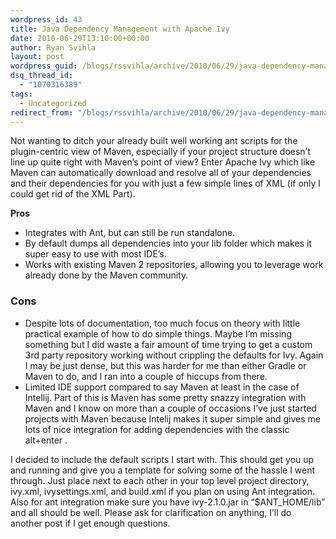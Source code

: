 ```yaml
---
wordpress_id: 43
title: Java Dependency Management with Apache Ivy
date: 2010-06-29T13:10:00+00:00
author: Ryan Svihla
layout: post
wordpress_guid: /blogs/rssvihla/archive/2010/06/29/java-dependency-management-with-apache-ivy.aspx
dsq_thread_id:
  - "1070316389"
tags:
  - Uncategorized
redirect_from: "/blogs/rssvihla/archive/2010/06/29/java-dependency-management-with-apache-ivy.aspx/"
---
```

Not wanting to ditch your already built well working ant scripts for the plugin-centric view of Maven, especially if your project structure doesn&#8217;t line up quite right with Maven&#8217;s point of view? Enter Apache Ivy which like Maven can automatically download and resolve all of your dependencies and their dependencies for you with just a few simple lines of XML (if only I could get rid of the XML Part).

<span style="font-size: 14px;font-weight: bold">Pros</span>

  * Integrates with Ant, but can still be run standalone.
  * By default dumps all dependencies into your lib folder which makes it super easy to use with most IDE&#8217;s.
  * Works with existing Maven 2 repositories, allowing you to leverage work already done by the Maven community.

### Cons

  * Despite lots of documentation, too much focus on theory with little practical example of how to do simple things. Maybe I&#8217;m missing something but I did waste a fair amount of time trying to get a custom 3rd party repository working without crippling the defaults for Ivy. Again I may be just dense, but this was harder for me than either Gradle or Maven to do, and I ran into a couple of hiccups from there.
  * Limited IDE support compared to say Maven at least in the case of Intellij. Part of this is Maven has some pretty snazzy integration with Maven and I know on more than a couple of occasions I&#8217;ve just started projects with Maven because Intelij makes it super simple and gives me lots of nice integration for adding dependencies with the classic alt+enter .

I decided to include the default scripts I start with. This should get you up and running and give you a template for solving some of the hassle I went through. Just place next to each other in your top level project directory, ivy.xml, ivysettings.xml, and build.xml if you plan on using Ant integration. Also for ant integration make sure you have ivy-2.1.0.jar in &#8220;$ANT_HOME/lib&#8221; and all should be well. Please ask for clarification on anything, I&#8217;ll do another post if I get enough questions.

&nbsp;</p>